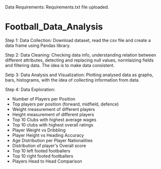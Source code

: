 Data Requirements: Requirements.txt file uploaded.

# Football_Data_Analysis

Step 1: Data Collection: Download dataset, read the csv file and create a data frame using Pandas library.

Step 2: Data Cleaning: Checking data info, understanding relation between different attributes, detecting and replacing null values, normlaizing fields and filtering data. The idea is to make data consistent.

Setp 3: Data Analysis and Visualization: Plotting analysed data as graphs, bars, histograms, with the idea of collecting information from data.

Step 4: Data Exploration: 
- Number of Players per Position
- Top players per position (forward, midfield, defence)
- Weight measurement of different players
- Height measurement of different players
- Top 10 Clubs with highest average wages
- Top 10 clubs with highest overall ratings
- Player Weight vs Dribbling
- Player Height vs Heading Accuracy
- Age Distribution per Player Nationalities
- Distribution of player's Overall score
- Top 10 left footed footballers
- Top 10 right footed footballers
- Players Head to Head Comparison
